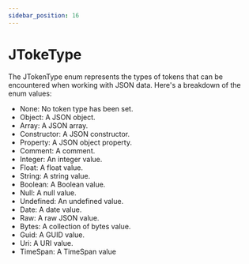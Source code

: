```yaml
---
sidebar_position: 16
---
```

# JTokeType

The JTokenType enum represents the types of tokens that can be encountered when working with JSON data. Here's a breakdown of the enum values:

- None: No token type has been set.
- Object: A JSON object.
- Array: A JSON array.
- Constructor: A JSON constructor.
- Property: A JSON object property.
- Comment: A comment.
- Integer: An integer value.
- Float: A float value.
- String: A string value.
- Boolean: A Boolean value.
- Null: A null value.
- Undefined: An undefined value.
- Date: A date value.
- Raw: A raw JSON value.
- Bytes: A collection of bytes value.
- Guid: A GUID value.
- Uri: A URI value.
- TimeSpan: A TimeSpan value
